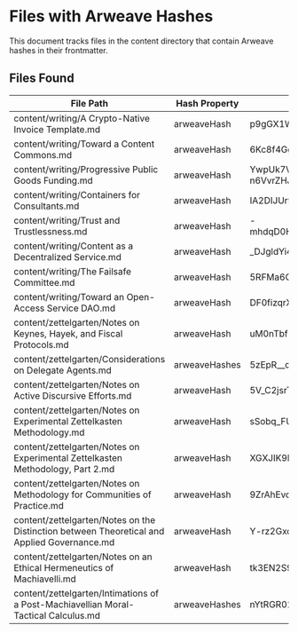 # Files with Arweave Hashes

This document tracks files in the content directory that contain Arweave hashes in their frontmatter.

## Files Found

| File Path                                                                                   | Hash Property | Hash Value                                    |
| ------------------------------------------------------------------------------------------- | ------------- | --------------------------------------------- |
| content/writing/A Crypto-Native Invoice Template.md                                         | arweaveHash   | p9gGX1WhTPClo3xP84rUHhNFd6f9CC_atIm6WIW2b9U   |
| content/writing/Toward a Content Commons.md                                                 | arweaveHash   | 6Kc8f4GgBN6t2VX5AQ4fPed63oqP7za46SXNbYifVPk   |
| content/writing/Progressive Public Goods Funding.md                                         | arweaveHash   | YwpUk7Vxn2c6YKPTGmODfyA5u1-n6VvrZHJXNDy1fBE   |
| content/writing/Containers for Consultants.md                                               | arweaveHash   | IA2DIJUr9UBYqdvjUy49osBdrSqNGHVfe5nbL3vyd7c   |
| content/writing/Trust and Trustlessness.md                                                  | arweaveHash   | -mhdqD0HOi1GlWYQwygt_K85OKYlyZdNqSplU_GyWOM   |
| content/writing/Content as a Decentralized Service.md                                       | arweaveHash   | \_DJgldYi4gjB3_9XE47T4iwy0gmhF7ttCZ-T6lm2Trw  |
| content/writing/The Failsafe Committee.md                                                   | arweaveHash   | 5RFMa6GU3HIrm4Mh6FEjnkGNQNoAoh5aRlSxaAkGU7k   |
| content/writing/Toward an Open-Access Service DAO.md                                        | arweaveHash   | DF0fizqrXJXqIM-FQuWvRirzhfqQ-Ad4bY0J_Kkl9Ew   |
| content/zettelgarten/Notes on Keynes, Hayek, and Fiscal Protocols.md                        | arweaveHash   | uM0nTbf1nc5xmLjstGl6kxPBEhq5Rmsn2fgKILmL_CY   |
| content/zettelgarten/Considerations on Delegate Agents.md                                   | arweaveHashes | 5zEpR\_\_dnrhxGDmuBkJqfHsP1PwNBTk57sUZyBXx5Jw |
| content/zettelgarten/Notes on Active Discursive Efforts.md                                  | arweaveHash   | 5V_C2jsrTfSy7g05v7R7WIapntH4EagEvMkwGkCUzYE   |
| content/zettelgarten/Notes on Experimental Zettelkasten Methodology.md                      | arweaveHash   | sSobq_FUVYtPWt6LONmPvf_ta7LJ6yQKwpUn5TSKXZo   |
| content/zettelgarten/Notes on Experimental Zettelkasten Methodology, Part 2.md              | arweaveHash   | XGXJIK9bqziUAg4lDKHBrXVpVTNNVIIND0AaL04_PnM   |
| content/zettelgarten/Notes on Methodology for Communities of Practice.md                    | arweaveHash   | 9ZrAhEvc_H5d06n5A6PTreYjabMXv9bTGdF3xaE_3fU   |
| content/zettelgarten/Notes on the Distinction between Theoretical and Applied Governance.md | arweaveHash   | Y-rz2GxolvHqX_QQWUwozUvXRNtvB2aAnYZIq51BFQU   |
| content/zettelgarten/Notes on an Ethical Hermeneutics of Machiavelli.md                     | arweaveHash   | tk3EN2S9PGtVu6tUkl1RDN_1ke90w1fS6LJDU9TqSB0   |
| content/zettelgarten/Intimations of a Post-Machiavellian Moral-Tactical Calculus.md         | arweaveHashes | nYtRGR01C1lMbie6R\_\_XoMiX5ecUSdN9AiVUmqzxb1M |

